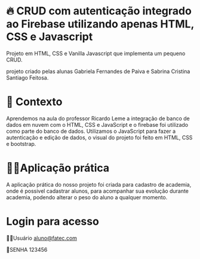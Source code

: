 # 🔥 CRUD com autenticação integrado ao Firebase utilizando apenas HTML, CSS e Javascript
Projeto em HTML, CSS e Vanilla Javascript que implementa um pequeno CRUD.

projeto criado pelas alunas Gabriela Fernandes de Paiva e Sabrina Cristina Santiago Feitosa.

# 🧠 Contexto
Aprendemos na aula do professor Ricardo Leme a integração de banco de dados em nuvem com o HTML, CSS e JavaScript e o firebase foi utilizado como parte do banco de dados. Utilizamos o JavaScript para fazer a autenticação e edição de dados, o visual do projeto foi feito em HTML, CSS e bootstrap.

# 👩‍💻Aplicação prática
A aplicação prática do nosso projeto foi criada para cadastro de academia, onde é possivel cadastrar alunos, para acompanhar sua evolução durante academia, podendo alterar o peso do aluno a qualquer momento.

# Login para acesso
👨‍💻Usuário aluno@fatec.com

🔐SENHA 123456

